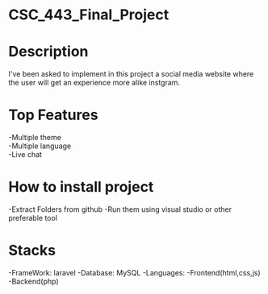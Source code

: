 # CSC_443_Final_Project

# Description
I've been asked to implement in this project a social media website where the user will get an experience more alike instgram.

# Top Features
-Multiple theme<br>
-Multiple language<br>
-Live chat<br>

# How to install project
-Extract Folders from github
-Run them using visual studio or other preferable tool

# Stacks
-FrameWork: laravel
-Database: MySQL
-Languages: -Frontend(html,css,js)
            -Backend(php)
 
